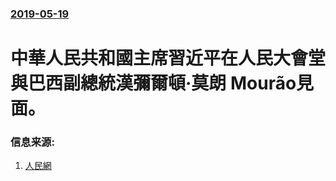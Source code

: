 ### [2019-05-19](/news/2019/05/19/index.md)

##### 
# 中華人民共和國主席習近平在人民大會堂與巴西副總統漢彌爾頓·莫朗 Mourão見面。 




### 信息来源:

1. [人民網](http://paper.people.com.cn/rmrb/html/2019-05/25/nw.D110000renmrb_20190525_1-01.htm)
